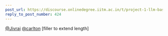 ```yaml
---
post_url: https://discourse.onlinedegree.iitm.ac.in/t/project-1-llm-based-automation-agent-discussion-thread-tds-jan-2025/164277/427
reply_to_post_number: 424
---
```

[@Jivraj](/u/jivraj) [@carlton](/u/carlton) [filler to extend length]